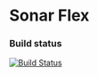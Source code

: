 Sonar Flex
==========

### Build status

[![Build Status](https://api.travis-ci.org/SonarCommunity/sonar-flex.svg)](https://travis-ci.org/SonarCommunity/sonar-flex)
